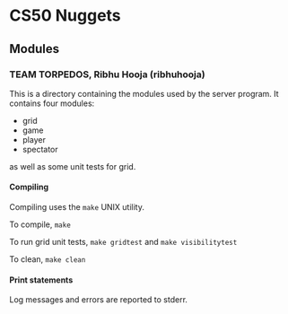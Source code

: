 # CS50 Nuggets
## Modules
### TEAM TORPEDOS, Ribhu Hooja (ribhuhooja)

This is a directory containing the modules used by the server program. It contains four modules:

- grid
- game
- player
- spectator

as well as some unit tests for grid.

#### Compiling
Compiling uses the `make` UNIX utility.

To compile, `make`

To run grid unit tests, `make gridtest` and `make visibilitytest`

To clean, `make clean`

#### Print statements

Log messages and errors are reported to stderr.
